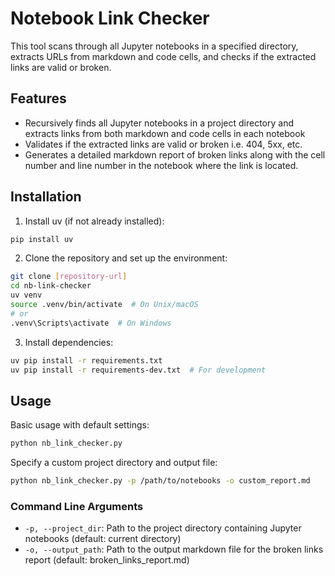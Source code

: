 # Notebook Link Checker

This tool scans through all Jupyter notebooks in a specified directory, extracts URLs from markdown and code cells, and checks if the extracted links are valid or broken.

## Features

- Recursively finds all Jupyter notebooks in a project directory and extracts links from both markdown and code cells in each notebook
- Validates if the extracted links are valid or broken i.e. 404, 5xx, etc.
- Generates a detailed markdown report of broken links along with the cell number and line number in the notebook where the link is located.

## Installation

1. Install uv (if not already installed):
```bash
pip install uv
```

2. Clone the repository and set up the environment:
```bash
git clone [repository-url]
cd nb-link-checker
uv venv
source .venv/bin/activate  # On Unix/macOS
# or
.venv\Scripts\activate  # On Windows
```

3. Install dependencies:
```bash
uv pip install -r requirements.txt
uv pip install -r requirements-dev.txt  # For development
```

## Usage

Basic usage with default settings:
```bash
python nb_link_checker.py
```

Specify a custom project directory and output file:
```bash
python nb_link_checker.py -p /path/to/notebooks -o custom_report.md
```

### Command Line Arguments

- `-p, --project_dir`: Path to the project directory containing Jupyter notebooks (default: current directory)
- `-o, --output_path`: Path to the output markdown file for the broken links report (default: broken_links_report.md)
